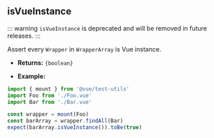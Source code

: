 ## isVueInstance

::: warning
`isVueInstance` is deprecated and will be removed in future releases.
:::

Assert every `Wrapper` in `WrapperArray` is Vue instance.

- **Returns:** `{boolean}`

- **Example:**

```js
import { mount } from '@vue/test-utils'
import Foo from './Foo.vue'
import Bar from './Bar.vue'

const wrapper = mount(Foo)
const barArray = wrapper.findAll(Bar)
expect(barArray.isVueInstance()).toBe(true)
```
